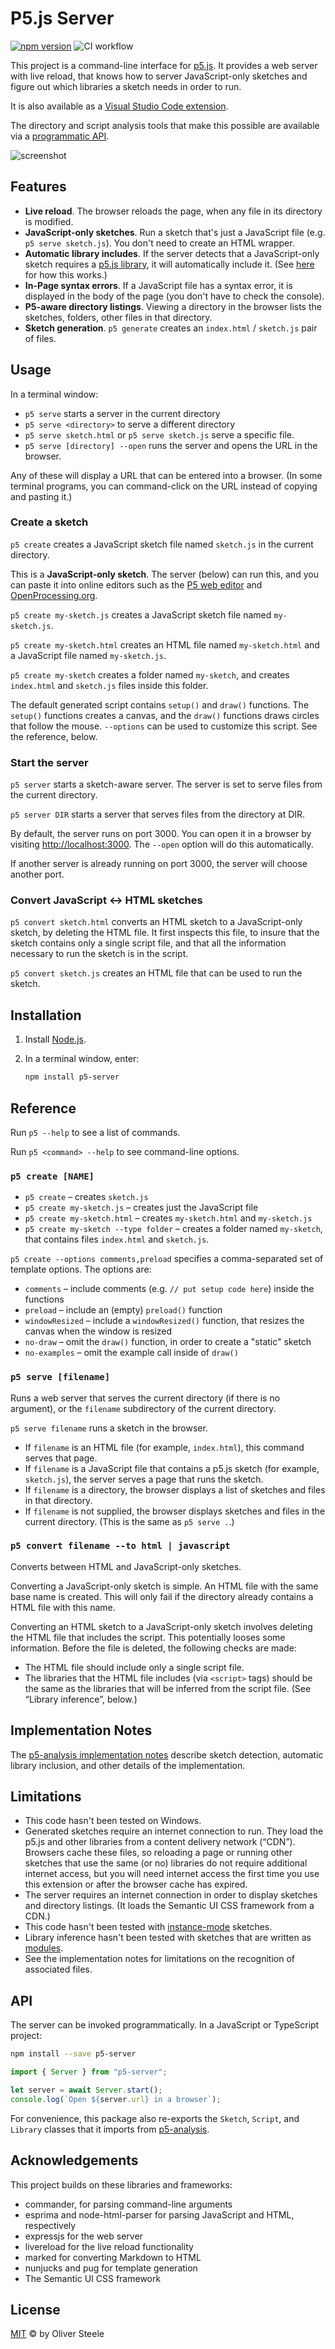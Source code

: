 # P5.js Server

[![npm version](https://badge.fury.io/js/p5-server.svg)](https://www.npmjs.com/package/p5-server)
![CI workflow](https://github.com/osteele/p5-server/actions/workflows/test.yml/badge.svg)

This project is a command-line interface for [p5.js](https://p5js.org/). It
provides a web server with live reload, that knows how to server JavaScript-only
sketches and figure out which libraries a sketch needs  in order to run.

It is also available as a [Visual Studio Code
extension](https://github.com/osteele/vscode-p5server#readme).

The directory and script analysis tools that make this possible are available
via a [programmatic API](https://github.com/osteele/p5-server/tree/master/p5-analysis#readme).

![screenshot](docs/screenshot.png)

## Features

* **Live reload**. The browser reloads the page, when any file in its directory is
  modified.
* **JavaScript-only sketches**. Run a sketch that's just a JavaScript file (e.g.
  `p5 serve sketch.js`). You don't need to create an HTML wrapper.
* **Automatic library includes**. If the server detects that a JavaScript-only
  sketch requires a [p5.js library](https://p5js.org/libraries/), it will
  automatically include it. (See
  [here](https://github.com/osteele/p5-server#automatic-library-inclusion) for
  how this works.)
* **In-Page syntax errors**. If a JavaScript file has a syntax error, it is
  displayed in the body of the page (you don't have to check the console).
* **P5-aware directory listings**. Viewing a directory in the browser lists the
  sketches, folders, other files in that directory.
* **Sketch generation**. `p5 generate` creates an `index.html` / `sketch.js` pair of files.

## Usage

In a terminal window:

* `p5 serve` starts a server in the current directory
* `p5 serve <directory>` to serve a different directory
* `p5 serve sketch.html` or `p5 serve sketch.js` serve a specific file.
* `p5 serve [directory] --open` runs the server and opens the URL in the browser.

Any of these will display a URL that can be entered into a browser. (In some
terminal programs, you can command-click on the URL instead of copying and
pasting it.)

### Create a sketch

`p5 create` creates a JavaScript sketch file named `sketch.js` in the current
directory.

This is a **JavaScript-only sketch**. The server (below) can run this, and you
can paste it into online editors such as the [P5 web
editor](https://editor.p5js.org) and
[OpenProcessing.org](https://openprocessing.org).

`p5 create my-sketch.js` creates a JavaScript sketch file named `my-sketch.js`.

`p5 create my-sketch.html` creates an HTML file named `my-sketch.html` and a
JavaScript file named `my-sketch.js`.

`p5 create my-sketch` creates a folder named `my-sketch`, and creates
`index.html` and `sketch.js` files inside this folder.

The default generated script contains `setup()` and `draw()` functions. The
`setup()` functions creates a canvas, and the `draw()` functions draws circles
that follow the mouse. `--options` can be used to customize this script.
See the reference, below.

### Start the server

`p5 server` starts a sketch-aware server. The server is set to serve files from
the current directory.

`p5 server DIR` starts a server that serves files from the directory at DIR.

By default, the server runs on port 3000. You can open it in a browser by
visiting <http://localhost:3000>. The `--open` option will do this
automatically.

If another server is already running on port 3000, the server will choose
another port.

### Convert JavaScript <-> HTML sketches

`p5 convert sketch.html` converts an HTML sketch to a JavaScript-only sketch, by
deleting the HTML file. It first inspects this file, to insure that the sketch
contains only a single script file, and that all the information necessary to
run the sketch is in the script.

`p5 convert sketch.js` creates an HTML file that can be used to run the sketch.

## Installation

1. Install [Node.js](https://nodejs.org/).

2. In a terminal window, enter:

    ```sh
    npm install p5-server
    ```

## Reference

Run `p5 --help` to see a list of commands.

Run `p5 <command> --help` to see command-line options.

### `p5 create [NAME]`

* `p5 create` – creates `sketch.js`
* `p5 create my-sketch.js` – creates just the JavaScript file
* `p5 create my-sketch.html` – creates `my-sketch.html` and `my-sketch.js`
* `p5 create my-sketch --type folder` – creates a folder named `my-sketch`, that
  contains files `index.html` and `sketch.js`.

`p5 create --options comments,preload` specifies a comma-separated set of
template options. The options are:

* `comments` – include comments (e.g. `// put setup code here`) inside the
  functions
* `preload` – include an (empty) `preload()` function
* `windowResized` – include a `windowResized()` function, that resizes the
  canvas when the window is resized
* `no-draw` – omit the `draw()` function, in order to create a "static" sketch
* `no-examples` – omit the example call inside of `draw()`

### `p5 serve [filename]`

Runs a web server that serves the current directory (if there is no argument),
or the `filename` subdirectory of the current directory.

`p5 serve filename` runs a sketch in the browser.

* If `filename` is an HTML file (for example, `index.html`), this command serves
  that page.
* If `filename` is a JavaScript file that contains a p5.js sketch (for example,
  `sketch.js`), the server serves a page that runs the sketch.
* If `filename` is a directory, the browser displays a list of sketches and files in that directory.
* If `filename` is not supplied, the browser displays sketches and files in the
  current directory. (This is the same as `p5 serve .`.)

### `p5 convert filename --to html | javascript`

Converts between HTML and JavaScript-only sketches.

Converting a JavaScript-only sketch is simple. An HTML file with the same base name is created.
This will only fail if the directory already contains a HTML file with this name.

Converting an HTML sketch to a JavaScript-only sketch involves deleting the HTML file that
includes the script. This potentially looses some information. Before the file is deleted,
the following checks are made:

* The HTML file should include only a single script file.
* The libraries that the HTML file includes (via `<script>` tags) should be the
  same as the libraries that will be inferred from the script file. (See
  “Library inference”, below.)

## Implementation Notes

The [p5-analysis implementation
notes](./p5-analysis/README.md#implementation-notes) describe sketch detection,
automatic library inclusion, and other details of the implementation.

## Limitations

* This code hasn't been tested on Windows.
* Generated sketches require an internet connection to run. They load the p5.js
  and other libraries from a content delivery network (“CDN”). Browsers cache
  these files, so reloading a page or running other sketches that use the same
  (or no) libraries do not require additional internet access, but you will need
  internet access the first time you use this extension or after the browser
  cache has expired.
* The server requires an internet connection in order to display sketches and
  directory listings. (It loads the Semantic UI CSS framework from a CDN.)
* This code hasn't been tested with
  [instance-mode](https://github.com/processing/p5.js/wiki/Global-and-instance-mode)
  sketches.
* Library inference hasn't been tested with sketches that are written as
  [modules](https://developer.mozilla.org/en-US/docs/Web/JavaScript/Guide/Modules).
* See the implementation notes for limitations on the recognition of associated
  files.

## API

The server can be invoked programmatically. In a JavaScript or TypeScript project:

```sh
npm install --save p5-server
```

```js
import { Server } from "p5-server";

let server = await Server.start();
console.log(`Open ${server.url} in a browser`);
```

For convenience, this package also re-exports the `Sketch`, `Script`, and
`Library` classes that it imports from
[p5-analysis](https://www.npmjs.com/package/p5-analysis).

## Acknowledgements

This project builds on these libraries and frameworks:

* commander, for parsing command-line arguments
* esprima and node-html-parser for parsing JavaScript and HTML, respectively
* expressjs for the web server
* livereload for the live reload functionality
* marked for converting Markdown to HTML
* nunjucks and pug for template generation
* The Semantic UI CSS framework

## License

[MIT](LICENSE) © by Oliver Steele

